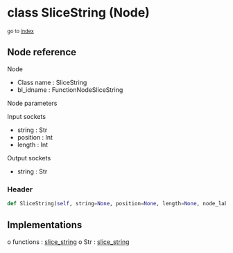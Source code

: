 # class SliceString (Node)

<sub>go to [index](/docs/index.md)</sub>

## Node reference

Node
 - Class name : SliceString
 - bl_idname : FunctionNodeSliceString

Node parameters

Input sockets
 - string : Str
 - position : Int
 - length : Int

Output sockets
 - string : Str

### Header

``` python
def SliceString(self, string=None, position=None, length=None, node_label=None, node_color=None):
```

## Implementations

o functions : [slice_string](/docs/GeoNodes_classes/GLOBAL.md#slice_string)
o Str : [slice_string](/docs/GeoNodes_classes/Str.md#slice_string)

